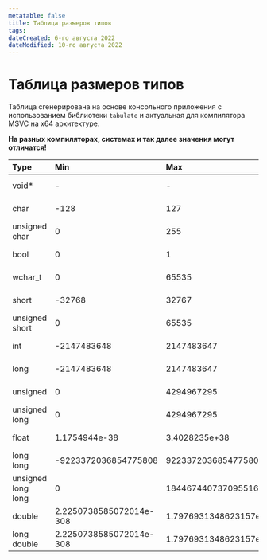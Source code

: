 ```yaml
---
metatable: false
title: Таблица размеров типов
tags:
dateCreated: 6-го августа 2022
dateModified: 10-го августа 2022
---
```

# Таблица размеров типов

Таблица сгенерирована на основе консольного приложения с использованием библиотеки `tabulate` и актуальная для компилятора MSVC на x64 архитектуре.

**На разных компиляторах, системах и так далее значения могут отличатся!**


| Type               | Min                     | Max                     | Size   |
| :----              | :----                   | :----                   | :----  |
| void*              | -                       | -                       | 8 bit  |
| char               | -128                    | 127                     | 1 byte |
| unsigned char      | 0                       | 255                     | 1 byte |
| bool               | 0                       | 1                       | 1 byte |
| wchar_t            | 0                       | 65535                   | 2 byte |
| short              | -32768                  | 32767                   | 2 byte |
| unsigned short     | 0                       | 65535                   | 2 byte |
| int                | -2147483648             | 2147483647              | 4 byte |
| long               | -2147483648             | 2147483647              | 4 byte |
| unsigned           | 0                       | 4294967295              | 4 byte |
| unsigned long      | 0                       | 4294967295              | 4 byte |
| float              | 1.1754944e-38           | 3.4028235e+38           | 4 byte |
| long long          | -9223372036854775808    | 9223372036854775807     | 8 byte |
| unsigned long long | 0                       | 18446744073709551615    | 8 byte |
| double             | 2.2250738585072014e-308 | 1.7976931348623157e+308 | 8 byte |
| long double        | 2.2250738585072014e-308 | 1.7976931348623157e+308 | 8 byte |


